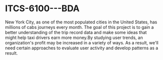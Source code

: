 # ITCS-6100---BDA
New York City, as one of the most populated cities in the United States, has millions of cabs journeys every month. The goal of this project is to gain a better understanding of the trip record data and make some ideas that might help taxi drivers earn more money.By studying user trends, an organization's profit may be increased in a variety of ways. As a result, we'll need certain approaches to evaluate user activity and develop patterns as a result. 
